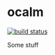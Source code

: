 # ocalm
[![build status](https://travis-ci.org/wbuchwalter/ocalm.svg?branch=master)](https://travis-ci.org/wbuchwalter/ocaml)

Some stuff

